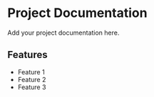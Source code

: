# Project Documentation

Add your project documentation here.

## Features

- Feature 1
- Feature 2
- Feature 3
